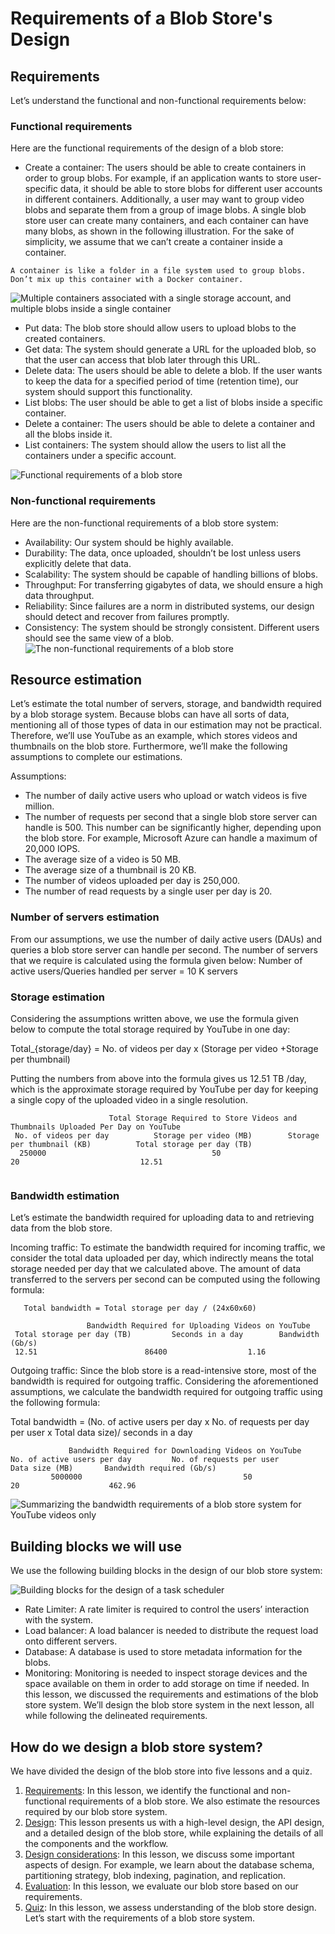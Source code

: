 # Requirements of a Blob Store's Design
## Requirements
Let’s understand the functional and non-functional requirements below:
### Functional requirements
Here are the functional requirements of the design of a blob store:

- Create a container: The users should be able to create containers in order to group blobs. For example, if an application wants to store user-specific data, it should be able to store blobs for different user accounts in different containers. Additionally, a user may want to group video blobs and separate them from a group of image blobs. A single blob store user can create many containers, and each container can have many blobs, as shown in the following illustration. For the sake of simplicity, we assume that we can’t create a container inside a container.
```
A container is like a folder in a file system used to group blobs. Don’t mix up this container with a Docker container.
```

![Multiple containers associated with a single storage account, and multiple blobs inside a single container](./blob.jpg)

- Put data: The blob store should allow users to upload blobs to the created containers.
- Get data: The system should generate a URL for the uploaded blob, so that the user can access that blob later through this URL.
- Delete data: The users should be able to delete a blob. If the user wants to keep the data for a specified period of time (retention time), our system should support this functionality.
- List blobs: The user should be able to get a list of blobs inside a specific container.
- Delete a container: The users should be able to delete a container and all the blobs inside it.
- List containers: The system should allow the users to list all the containers under a specific account.

![Functional requirements of a blob store](./f.jpg)
### Non-functional requirements
Here are the non-functional requirements of a blob store system:

- Availability: Our system should be highly available.
- Durability: The data, once uploaded, shouldn’t be lost unless users explicitly delete that data.
- Scalability: The system should be capable of handling billions of blobs.
- Throughput: For transferring gigabytes of data, we should ensure a high data throughput.
- Reliability: Since failures are a norm in distributed systems, our design should detect and recover from failures promptly.
- Consistency: The system should be strongly consistent. Different users should see the same view of a blob.
![The non-functional requirements of a blob store](./nf.jpg)
## Resource estimation
Let’s estimate the total number of servers, storage, and bandwidth required by a blob storage system. Because blobs can have all sorts of data, mentioning all of those types of data in our estimation may not be practical. Therefore, we’ll use YouTube as an example, which stores videos and thumbnails on the blob store. Furthermore, we’ll make the following assumptions to complete our estimations.

Assumptions:

- The number of daily active users who upload or watch videos is five million.
- The number of requests per second that a single blob store server can handle is 500. This number can be significantly higher, depending upon the blob store. For example, Microsoft Azure can handle a maximum of 20,000 IOPS.
- The average size of a video is 50 MB.
- The average size of a thumbnail is 20 KB.
- The number of videos uploaded per day is 250,000.
- The number of read requests by a single user per day is 20.

### Number of servers estimation
From our assumptions, we use the number of daily active users (DAUs) and queries a blob store server can handle per second. The number of servers that we require is calculated using the formula given below:
Number of active users/Queries handled per server = 10 K servers
### Storage estimation
Considering the assumptions written above, we use the formula given below to compute the total storage required by YouTube in one day:

Total_{storage/day} = No. of videos per day x (Storage per video +Storage per thumbnail)

Putting the numbers from above into the formula gives us 12.51 TB /day, which is the approximate storage required by YouTube per day for keeping a single copy of the uploaded video in a single resolution.
```                         
                      Total Storage Required to Store Videos and Thumbnails Uploaded Per Day on YouTube
 No. of videos per day      	Storage per video (MB)	      Storage per thumbnail (KB)	      Total storage per day (TB)
  250000                                     50                            20                           12.51
                             
```
### Bandwidth estimation
Let’s estimate the bandwidth required for uploading data to and retrieving data from the blob store.

Incoming traffic: To estimate the bandwidth required for incoming traffic, we consider the total data uploaded per day, which indirectly means the total storage needed per day that we calculated above. The amount of data transferred to the servers per second can be computed using the following formula:

       Total bandwidth = Total storage per day / (24x60x60)
```
                 Bandwidth Required for Uploading Videos on YouTube
 Total storage per day (TB)      	Seconds in a day       	Bandwidth (Gb/s)
 12.51                        86400                  1.16
```

Outgoing traffic: Since the blob store is a read-intensive store, most of the bandwidth is required for outgoing traffic. Considering the aforementioned assumptions, we calculate the bandwidth required for outgoing traffic using the following formula:

Total bandwidth = (No. of active users per day x No. of requests per day per user x Total data size)/ seconds in a day

```
             Bandwidth Required for Downloading Videos on YouTube
No. of active users per day      	No. of requests per user	       Data size (MB)      	Bandwidth required (Gb/s)
         5000000                                    50                        20                    462.96
```                         
![Summarizing the bandwidth requirements of a blob store system for YouTube videos only](./bandwidth.jpg)
 
## Building blocks we will use
We use the following building blocks in the design of our blob store system:

![Building blocks for the design of a task scheduler](./bb.jpg)

- Rate Limiter: A rate limiter is required to control the users’ interaction with the system.
- Load balancer: A load balancer is needed to distribute the request load onto different servers.
- Database: A database is used to store metadata information for the blobs.
- Monitoring: Monitoring is needed to inspect storage devices and the space available on them in order to add storage on time if needed.
In this lesson, we discussed the requirements and estimations of the blob store system. We’ll design the blob store system in the next lesson, all while following the delineated requirements.





## How do we design a blob store system?
We have divided the design of the blob store into five lessons and a quiz.

1. [Requirements](../Requirements%20of%20a%20Blob%20Store's%20Design/): In this lesson, we identify the functional and non-functional requirements of a blob store. We also estimate the resources required by our blob store system.
2. [Design](../Design%20of%20a%20Blob%20Store/): This lesson presents us with a high-level design, the API design, and a detailed design of the blob store, while explaining the details of all the components and the workflow.
3. [Design considerations](../Design%20Considerations%20of%20a%20Blob%20Store/): In this lesson, we discuss some important aspects of design. For example, we learn about the database schema, partitioning strategy, blob indexing, pagination, and replication.
4. [Evaluation](../Evaluation%20of%20a%20Blob%20Store's%20Design/): In this lesson, we evaluate our blob store based on our requirements.
5. [Quiz](../Quiz%20on%20the%20Blob%20Store's%20Design/): In this lesson, we assess understanding of the blob store design.
Let’s start with the requirements of a blob store system.
